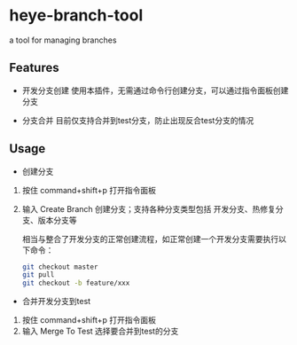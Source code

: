 # heye-branch-tool

a tool for managing branches

## Features
- 开发分支创建
  使用本插件，无需通过命令行创建分支，可以通过指令面板创建分支

- 分支合并
  目前仅支持合并到test分支，防止出现反合test分支的情况

## Usage
- 创建分支
1. 按住 command+shift+p 打开指令面板
2. 输入 Create Branch 创建分支；支持各种分支类型包括 开发分支、热修复分支、版本分支等

   相当与整合了开发分支的正常创建流程，如正常创建一个开发分支需要执行以下命令：

   ```bash
   git checkout master
   git pull
   git checkout -b feature/xxx

- 合并开发分支到test
1. 按住 command+shift+p 打开指令面板
2. 输入 Merge To Test 选择要合并到test的分支
